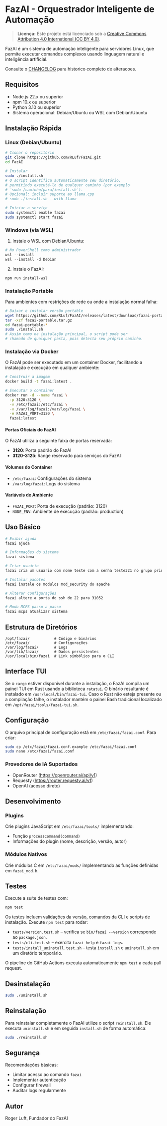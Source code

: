# FazAI - Orquestrador Inteligente de Automação

> **Licença:** Este projeto está licenciado sob a [Creative Commons Attribution 4.0 International (CC BY 4.0)](https://creativecommons.org/licenses/by/4.0/).

FazAI é um sistema de automação inteligente para servidores Linux, que permite executar comandos complexos usando linguagem natural e inteligência artificial.

Consulte o [CHANGELOG](CHANGELOG.md) para historico completo de alteracoes.

## Requisitos

- Node.js 22.x ou superior
- npm 10.x ou superior
- Python 3.10 ou superior
- Sistema operacional: Debian/Ubuntu ou WSL com Debian/Ubuntu

## Instalação Rápida

### Linux (Debian/Ubuntu)

```bash
# Clonar o repositório
git clone https://github.com/RLuf/FazAI.git
cd FazAI

# Instalar
sudo ./install.sh
# O script identifica automaticamente seu diretório,
# permitindo executá-lo de qualquer caminho (por exemplo
# `sudo /caminho/para/install.sh`).
# Opcional: incluir suporte ao llama.cpp
# sudo ./install.sh --with-llama

# Iniciar o serviço
sudo systemctl enable fazai
sudo systemctl start fazai
```

### Windows (via WSL)

1. Instale o WSL com Debian/Ubuntu:
```powershell
# No PowerShell como administrador
wsl --install
wsl --install -d Debian
```

2. Instale o FazAI:
```bash
npm run install-wsl
```

### Instalação Portable

Para ambientes com restrições de rede ou onde a instalação normal falha:

```bash
# Baixar e instalar versão portable
wget https://github.com/RLuf/FazAI/releases/latest/download/fazai-portable.tar.gz
tar -xzf fazai-portable.tar.gz
cd fazai-portable-*
sudo ./install.sh
# Assim como na instalação principal, o script pode ser
# chamado de qualquer pasta, pois detecta seu próprio caminho.
```

### Instalação via Docker

O FazAI pode ser executado em um container Docker, facilitando a instalação e execução em qualquer ambiente:

```bash
# Construir a imagem
docker build -t fazai:latest .

# Executar o container
docker run -d --name fazai \
  -p 3120:3120 \
  -v /etc/fazai:/etc/fazai \
  -v /var/log/fazai:/var/log/fazai \
  -e FAZAI_PORT=3120 \
  fazai:latest
```

#### Portas Oficiais do FazAI

O FazAI utiliza a seguinte faixa de portas reservada:
- **3120**: Porta padrão do FazAI
- **3120-3125**: Range reservado para serviços do FazAI

#### Volumes do Container

- `/etc/fazai`: Configurações do sistema
- `/var/log/fazai`: Logs do sistema

#### Variáveis de Ambiente

- `FAZAI_PORT`: Porta de execução (padrão: 3120)
- `NODE_ENV`: Ambiente de execução (padrão: production)

## Uso Básico

```bash
# Exibir ajuda
fazai ajuda

# Informações do sistema
fazai sistema

# Criar usuário
fazai cria um usuario com nome teste com a senha teste321 no grupo printers

# Instalar pacotes
fazai instale os modulos mod_security do apache

# Alterar configurações
fazai altere a porta do ssh de 22 para 31052

# Modo MCPS passo a passo
fazai mcps atualizar sistema
```

## Estrutura de Diretórios

```
/opt/fazai/           # Código e binários
/etc/fazai/           # Configurações
/var/log/fazai/       # Logs
/var/lib/fazai/       # Dados persistentes
/usr/local/bin/fazai  # Link simbólico para o CLI
```

## Interface TUI

Se o `cargo` estiver disponível durante a instalação, o FazAI compila um painel
TUI em Rust usando a biblioteca `ratatui`. O binário resultante é instalado em
`/usr/local/bin/fazai-tui`. Caso o Rust não esteja presente ou a compilação
falhe, o instalador mantém o painel Bash tradicional localizado em
`/opt/fazai/tools/fazai-tui.sh`.

## Configuração

O arquivo principal de configuração está em `/etc/fazai/fazai.conf`. Para criar:

```bash
sudo cp /etc/fazai/fazai.conf.example /etc/fazai/fazai.conf
sudo nano /etc/fazai/fazai.conf
```

### Provedores de IA Suportados

- OpenRouter (https://openrouter.ai/api/v1)
- Requesty (https://router.requesty.ai/v1)
- OpenAI (acesso direto)

## Desenvolvimento

### Plugins

Crie plugins JavaScript em `/etc/fazai/tools/` implementando:
- Função `processCommand(command)`
- Informações do plugin (nome, descrição, versão, autor)

### Módulos Nativos

Crie módulos C em `/etc/fazai/mods/` implementando as funções definidas em `fazai_mod.h`.

## Testes

Execute a suíte de testes com:

```bash
npm test
```

Os testes incluem validações da versão, comandos da CLI e scripts de instalação.
Execute `npm test` para rodar:

- `tests/version.test.sh` – verifica se `bin/fazai --version` corresponde ao `package.json`.
- `tests/cli.test.sh` – exercita `fazai help` e `fazai logs`.
- `tests/install_uninstall.test.sh` – testa `install.sh` e `uninstall.sh` em um diretório temporário.

O pipeline do GitHub Actions executa automaticamente `npm test` a cada pull request.

## Desinstalação

```bash
sudo ./uninstall.sh
```

## Reinstalação

Para reinstalar completamente o FazAI utilize o script `reinstall.sh`. Ele
executa `uninstall.sh` e em seguida `install.sh` de forma automática:

```bash
sudo ./reinstall.sh
```

## Segurança

Recomendações básicas:
- Limitar acesso ao comando `fazai`
- Implementar autenticação
- Configurar firewall
- Auditar logs regularmente

## Autor

Roger Luft, Fundador do FazAI
